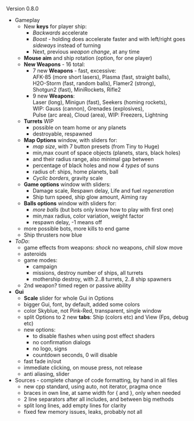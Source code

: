Version 0.8.0

- Gameplay
   - New **keys** for player ship:  
     - *Backwards* accelerate
     - *Boost* - holding does accelerate faster
       and with left/right goes *sideways* instead of turning
     - Next, previous *weapon change*, at any time
   - **Mouse aim** and ship rotation (option, for one player)
   - **New Weapons** - 16 total:  
     - 7 new **Weapons** - fast, excessive:  
       AFK-85 (more short lasers), Plasma (fast, straight balls),  
       H2O-Storm (fast, random balls), Flamer2 (strong),  
       Shotgun2 (fast), MiniRockets, Rifle2
     - 9 new **Weapons**:  
       Laser (long), Minigun (fast), Seekers (homing rockets),  
       WIP: Gauss (cannon), Grenades (explosives),  
       Pulse (arc area), Cloud (area), WIP: Freezers, Lightning
   - **Turrets** WIP
     - possible on team home or any planets
     - destroyable, respawned
   - **Map Options** window, with sliders for:  
     - *map size*, with 7 button presets (from Tiny to Huge)
     - min,max count of space objects (planets, stars, black holes)
     - and their radius range, also minimal gap between
     - percentage of black holes and now *4 types* of suns
     - radius of: ships, home planets, ball
     - *Cyclic borders*, gravity scale
   - **Game options** window with sliders:
     - Damage scale, Respawn delay, Life and fuel *regeneration*
     - Ship turn speed, ship glow amount, Aiming ray
   - **Balls options** window with sliders for:
     - *more balls* (but bots only know how to play with first one)
     - min,max radius, color variation, weight factor
     - respawn delay, -1 means off
   - more possible bots, more kills to end game
   - Ship thrusters now blue
- _ToDo_:
   - game effects from weapons: *shock* no weapons, *chill* slow move
   - asteroids
   - game modes:
     - campaign
     - missions, destroy number of ships, all turrets
     - mothership destroy, with 2..8 turrets, 2..8 ship spawners
   - 2nd weapon? timed regen or passive ability
- **Gui**
  - **Scale** slider for whole Gui in Options
  - bigger Gui, font, by default, added some colors
  - color Skyblue, not Pink-Red, transparent, single window
  - split Options to 2 new **tabs**: Ship (colors etc) and View (Fps, debug etc)
  - new options:
    - to disable flashes when using post effect shaders
    - no confirmation dialogs
    - no logo, signs
    - countdown seconds, 0 will disable
  - fast fade in/out
  - immediate clicking, on mouse press, not release
  - anti aliasing, slider
- Sources - complete change of code formatting, by hand in all files
  - new cpp standard, using auto, not iterator, pragma once
  - braces in own line, at same width for { and }, only when needed
  - 2 line separators after all includes, and between big methods
  - split long lines, add empty lines for clarity
  - fixed few memory issues, leaks, probably not all

